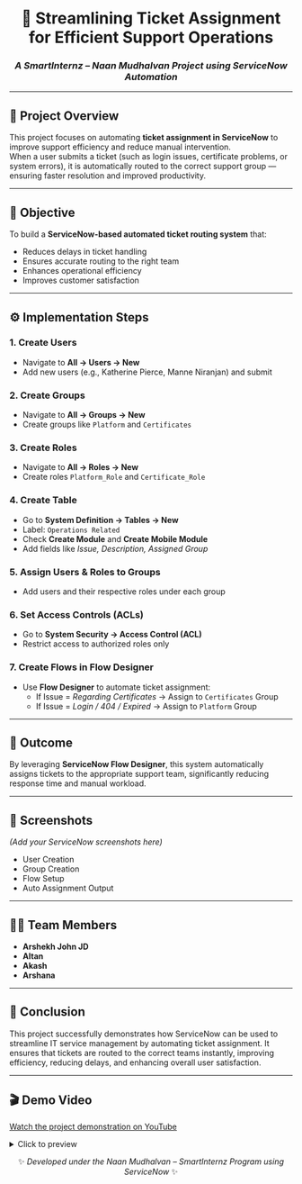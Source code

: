 <div align="center">


# 💼 Streamlining Ticket Assignment for Efficient Support Operations
### *A SmartInternz – Naan Mudhalvan Project using ServiceNow Automation*

</div>

---

## 📖 Project Overview
This project focuses on automating **ticket assignment in ServiceNow** to improve support efficiency and reduce manual intervention.  
When a user submits a ticket (such as login issues, certificate problems, or system errors), it is automatically routed to the correct support group — ensuring faster resolution and improved productivity.

---

## 🧩 Objective
To build a **ServiceNow-based automated ticket routing system** that:
- Reduces delays in ticket handling  
- Ensures accurate routing to the right team  
- Enhances operational efficiency  
- Improves customer satisfaction  

---

## ⚙️ Implementation Steps

### 1. Create Users  
- Navigate to **All → Users → New**  
- Add new users (e.g., Katherine Pierce, Manne Niranjan) and submit  

### 2. Create Groups  
- Navigate to **All → Groups → New**  
- Create groups like `Platform` and `Certificates`

### 3. Create Roles  
- Navigate to **All → Roles → New**  
- Create roles `Platform_Role` and `Certificate_Role`

### 4. Create Table  
- Go to **System Definition → Tables → New**  
- Label: `Operations Related`  
- Check **Create Module** and **Create Mobile Module**  
- Add fields like *Issue, Description, Assigned Group*  

### 5. Assign Users & Roles to Groups  
- Add users and their respective roles under each group  

### 6. Set Access Controls (ACLs)  
- Go to **System Security → Access Control (ACL)**  
- Restrict access to authorized roles only  

### 7. Create Flows in Flow Designer  
- Use **Flow Designer** to automate ticket assignment:  
  - If Issue = *Regarding Certificates* → Assign to `Certificates` Group  
  - If Issue = *Login / 404 / Expired* → Assign to `Platform` Group  

---

## 🧠 Outcome
By leveraging **ServiceNow Flow Designer**, this system automatically assigns tickets to the appropriate support team, significantly reducing response time and manual workload.

---

## 📸 Screenshots
*(Add your ServiceNow screenshots here)*  
- User Creation  
- Group Creation  
- Flow Setup  
- Auto Assignment Output  

---

## 🧑‍💻 Team Members
- **Arshekh John JD**  
- **Altan**  
- **Akash**  
- **Arshana**

---

## 🏁 Conclusion
This project successfully demonstrates how ServiceNow can be used to streamline IT service management by automating ticket assignment. It ensures that tickets are routed to the correct teams instantly, improving efficiency, reducing delays, and enhancing overall user satisfaction.

---
## 🎬 Demo Video

[Watch the project demonstration on YouTube](https://youtu.be/E76GQyMrOo8)

<details>
  <summary>Click to preview</summary>
  
  [![Watch the video](https://img.youtube.com/vi/E76GQyMrOo8/0.jpg)](https://youtu.be/E76GQyMrOo8)
</details>

<div align="center">

✨ *Developed under the Naan Mudhalvan – SmartInternz Program using ServiceNow* ✨  

</div>

